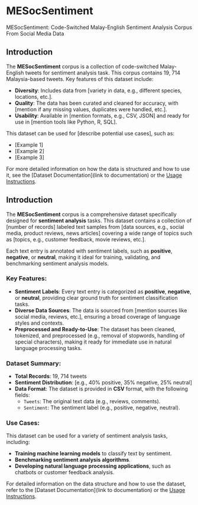 # MESocSentiment
MESocSentiment: Code-Switched Malay-English Sentiment Analysis Corpus From Social Media Data  
## Introduction

The **MESocSentiment** corpus is a collection of code-switched Malay-English tweets for sentiment analysis task. This corpus contains 19, 714 Malaysia-based tweets.
Key features of this dataset include:
- **Diversity**: Includes data from [variety in data, e.g., different species, locations, etc.].
- **Quality**: The data has been curated and cleaned for accuracy, with [mention if any missing values, duplicates were handled, etc.].
- **Usability**: Available in [mention formats, e.g., CSV, JSON] and ready for use in [mention tools like Python, R, SQL].

This dataset can be used for [describe potential use cases], such as:
- [Example 1]
- [Example 2]
- [Example 3]

For more detailed information on how the data is structured and how to use it, see the [Dataset Documentation](link to documentation) or the [Usage Instructions](#usage).

## Introduction

The **MESocSentiment** corpus is a comprehensive dataset specifically designed for **sentiment analysis** tasks. This dataset contains a collection of [number of records] labeled text samples from [data sources, e.g., social media, product reviews, news articles] covering a wide range of topics such as [topics, e.g., customer feedback, movie reviews, etc.]. 

Each text entry is annotated with sentiment labels, such as **positive**, **negative**, or **neutral**, making it ideal for training, validating, and benchmarking sentiment analysis models.

### Key Features:
- **Sentiment Labels**: Every text entry is categorized as **positive**, **negative**, or **neutral**, providing clear ground truth for sentiment classification tasks.
- **Diverse Data Sources**: The data is sourced from [mention sources like social media, reviews, etc.], ensuring a broad coverage of language styles and contexts.
- **Preprocessed and Ready-to-Use**: The dataset has been cleaned, tokenized, and preprocessed (e.g., removal of stopwords, handling of special characters), making it ready for immediate use in natural language processing tasks.

### Dataset Summary:
- **Total Records**: 19, 714 tweets
- **Sentiment Distribution**: [e.g., 40% positive, 35% negative, 25% neutral]
- **Data Format**: The dataset is provided in **CSV** format, with the following fields:
  - `Tweets`: The original text data (e.g., reviews, comments).
  - `Sentiment`: The sentiment label (e.g., positive, negative, neutral).

### Use Cases:
This dataset can be used for a variety of sentiment analysis tasks, including:
- **Training machine learning models** to classify text by sentiment.
- **Benchmarking sentiment analysis algorithms**.
- **Developing natural language processing applications**, such as chatbots or customer feedback analysis.

For detailed information on the data structure and how to use the dataset, refer to the [Dataset Documentation](link to documentation) or the [Usage Instructions](#usage).
